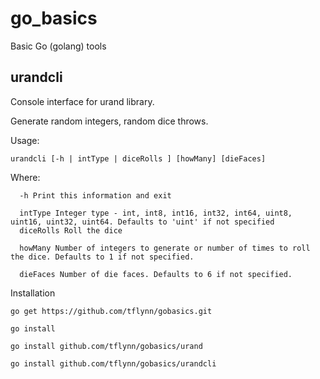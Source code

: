 go_basics
=========

Basic Go (golang) tools

urandcli
--------

Console interface for urand library.

  Generate random integers, random dice throws.
  
  Usage: 
  
    urandcli [-h | intType | diceRolls ] [howMany] [dieFaces]
  
  Where:
  
      -h Print this information and exit

      intType Integer type - int, int8, int16, int32, int64, uint8, uint16, uint32, uint64. Defaults to 'uint' if not specified
      diceRolls Roll the dice
      
      howMany Number of integers to generate or number of times to roll the dice. Defaults to 1 if not specified.
      
      dieFaces Number of die faces. Defaults to 6 if not specified.
  
Installation

    go get https://github.com/tflynn/gobasics.git
    
    go install
    
    go install github.com/tflynn/gobasics/urand
    
    go install github.com/tflynn/gobasics/urandcli
  
